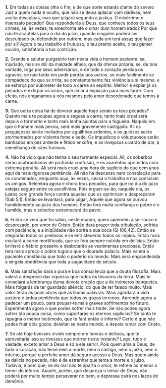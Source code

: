 **1.** Em todas as coisas olha o fim, e de que sorte estarás diante do severo Juiz a quem nada é oculto, que não se deixa aplacar com dádivas, nem aceita desculpas, mas que julgará segundo a justiça. Ó misérrimo e insensato pecador! Que responderás a Deus, que conhece todos os teus crimes, se, às vezes, te amedronta até o olhar dum homem irado? Por que não te acautelas para o dia do juízo, quando ninguém poderá ser desculpado ou defendido por outrem, mas cada um terá assaz que fazer por si? Agora o teu trabalho é frutuoso, o teu pranto aceito, o teu gemer ouvido, satisfatória a tua contrição.

**2.** Grande e salutar purgatório tem nesta vida o homem paciente: se, injuriado, mas se dói da maldade alheia, que da ofensa própria; se, de boa vontade, roga por seus adversários, e de todo o coração perdoa os agravos; se não tarda em pedir perdão aos outros; se mais facilmente se compadece do que se irrita; se constantemente faz violência a si mesmo, e se esforça por submeter de todo a carne ao espírito. Melhor é expiar já os pecados e extirpar os vícios, que adiar a expiação para mais tarde. Com efeito, nós enganamos a nós mesmos pelo amor desordenado que temos à carne.

**3.** Que outra coisa há de devorar aquele fogo senão os teus pecados? Quanto mais te poupas agora e segues a carne, tanto mais cruel será depois o tormento e tanto mais lenha ajuntas para a fogueira. Naquilo em que o homem mais pecou, será mais gravemente castigado. Ali os preguiçosos serão incitados por aguilhões ardentes, e os gulosos serão atormentados por violenta fome e sede. Os impudicos e voluptuosos serão banhados em pez ardente e fétido enxofre, e os invejosos uivarão de dor, à semelhança de cães furiosos.

**4.** Não há vício que não tenha o seu tormento especial. Ali, os soberbos serão acabrunhados de profunda confusão, e os avarentos oprimidos com extrema penúria. Ali será mais cruel uma hora de suplício do que cem anos aqui da mais rigorosa penitência. Ali não há descanso nem consolação para os condenados, enquanto aqui, às vezes, cessa o trabalho e nos consolam os amigos. Relembra agora e chora teus pecados, para que no dia do juízo estejas seguro entre os escolhidos. Pois erguer-se-ão, naquele dia, os justos com grande força contra aqueles que os oprimiram e desprezaram (Sab 5,1). Então se levantará, para julgar, Aquele que agora se curvou humildemente ao juízo dos homens. Então terá muita confiança o pobre e o humilde, mas o soberbo estremecerá de pavor.

**5.** Então se verá que foi sábio, neste mundo, quem aprendeu a ser louco e desprezado, por amor de Cristo. Então dará prazer toda tribulação, sofrida com paciência, e a iniqüidade não abrirá a sua boca (Sl 106,42). Então se alegrarão todos os piedosos e se entristecerão todos os ímpios. Então mais exultará a carne mortificada, que se fora sempre nutrida em delícias. Então brilhará o hábito grosseiro e desbotarão as vestimentas preciosas. Então terá mais apreço o pobre tugúrio que o dourado palácio. Mais valerá a paciente constância que todo o poderio do mundo. Mais será engrandecida a singela obediência que toda a sagacidade do século.

**6.** Mais satisfação dará a pura e boa consciência que a douta filosofia. Mais valerá o desprezo das riquezas que todos os tesouros da terra. Mais te consolará a lembrança duma devota oração que a de inúmeros banquetes. Mais folgarás de ter guardado silêncio, do que de ter falado muito. Mais valor terão as boas obras que as lindas palavras. Mais agradará a vida austera e árdua penitência que todos os gozos terrenos. Aprende agora a padecer um pouco, para poupar-te mais graves sofrimentos no futuro. Experimenta agora o que podes sofrer mais tarde. Se não podes agora sofrer tão pouca coisa, como suportarás os eternos suplícios? Se tanto te repugna o menor incômodo, que te fará então o inferno? Certo é que não podes fruir dois gozos: deleitar-se neste mundo, e depois reinar com Cristo.

**7.** Se até hoje tivesses vivido sempre em honras e delícias, que te aproveitaria isso se tivesses que morrer neste instante? Logo, tudo é vaidade, exceto amar a Deus e só a ele servir. Pois quem ama a Deus, de todo o coração, não teme nem a morte, nem o castigo, nem o juízo, nem o inferno, porque o perfeito amor dá seguro acesso a Deus. Mas quem ainda se delicia no pecado, não é de estranhar que tema a morte e o juízo. Todavia, é bom que, se do mal não te aparta o amor, te refreie ao menos o temor do inferno. Aquele, porém, que despreza o temor de Deus, não poderá por muito tempo perseverar no bem, e depressa cairá nos laços do demônio.

